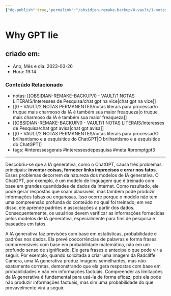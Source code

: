 ```yaml
---
{"dg-publish":true,"permalink":"/obsidian-remake-backup/0-vault/1-notas-literais/interesses-de-pesquisa/why-gpt-lie/","tags":["interessesgerais","interessesdepesquisa","meta","promptgpt3"],"dgHomeLink":true,"dgShowLocalGraph":true,"dgShowFileTree":true,"dgEnableSearch":true,"noteIcon":""}
---
```


# Why GPT lie

## criado em: 
-  Ano, Mês e dia: 2023-03-26
- Hora: 19:14

### Conteúdo Relacionado
- notas: [[OBSIDIAN-REMAKE-BACKUP/0 - VAULT/1 NOTAS LITERAIS/Interesses de Pesquisa/chat gpt na vice\|chat gpt na vice]]
- [[0 - VAULT/2 NOTAS PERMANENTES/notas literais para processar/o truque mais charmoso da IA é também sua maior freaqueza\|o truque mais charmoso da IA é também sua maior freaqueza]]
- [[OBSIDIAN-REMAKE-BACKUP/0 - VAULT/1 NOTAS LITERAIS/Interesses de Pesquisa/chat gpt avisa\|chat gpt avisa]]
- [[0 - VAULT/2 NOTAS PERMANENTES/notas literais para processar/O brilhantismo e a esquisitice do ChatGPT\|O brilhantismo e a esquisitice do ChatGPT]]
- tags: #interessesgerais #interessesdepesquisa #meta #promptgpt3 
---
Descobriu-se que a IA generativa, como o ChatGPT, causa três problemas principais: **inventar coisas, fornecer links imprecisos e errar nos fatos**. Esses problemas decorrem da natureza dos modelos de IA generativa. O ChatGPT, por exemplo, é um modelo de linguagem que é treinado com base em grandes quantidades de dados da Internet. Como resultado, ele pode gerar respostas que soam plausíveis, mas também pode produzir informações falsas ou enganosas. Isso ocorre porque o modelo não tem uma compreensão profunda do conteúdo no qual foi treinado; em vez disso, ele aprende padrões e associações a partir dos dados. Consequentemente, os usuários devem verificar as informações fornecidas pelos modelos de IA generativa, especialmente para fins de pesquisa e baseados em fatos.

A IA generativa faz previsões com base em estatísticas, probabilidade e padrões nos dados. Ela prevê coocorrências de palavras e forma frases compreensíveis com base em probabilidade matemática, não em um profundo senso de significado. Ele gera frases e antecipa o que pode vir a seguir. Por exemplo, quando solicitada a criar uma imagem da Radcliffe Camera, uma IA generativa produz imagens semelhantes, mas não exatamente corretas, demonstrando que ela gera respostas com base em probabilidades e não em informações factuais. Compreender as limitações da IA generativa é fundamental para usá-la de forma eficaz, pois ela pode não produzir informações factuais, mas sim uma probabilidade do que provavelmente virá a seguir.
